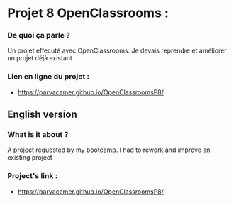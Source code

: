 # Projet 8 OpenClassrooms :

### De quoi ça parle ?
Un projet effecuté avec OpenClassrooms. Je devais reprendre et améliorer un projet déjà existant

### Lien en ligne du projet :
- https://parvacamer.github.io/OpenClassroomsP8/

## English version

### What is it about ?
A project requested by my bootcamp. I had to rework and improve an existing project

### Project's link : 
- https://parvacamer.github.io/OpenClassroomsP8/
